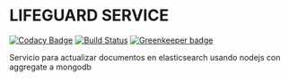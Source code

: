 # LIFEGUARD SERVICE
[![Codacy Badge](https://api.codacy.com/project/badge/Grade/a172727831ba4f8b8004eb72e374a4d5)](https://www.codacy.com/manual/HugoRoca/LIFEGUARD_SERVICE?utm_source=github.com&amp;utm_medium=referral&amp;utm_content=HugoRoca/LIFEGUARD_SERVICE&amp;utm_campaign=Badge_Grade)
[![Build Status](https://travis-ci.org/HugoRoca/LIFEGUARD_SERVICE.svg?branch=master)](https://travis-ci.org/HugoRoca/LIFEGUARD_SERVICE) [![Greenkeeper badge](https://badges.greenkeeper.io/HugoRoca/LIFEGUARD_SERVICE.svg)](https://greenkeeper.io/)

Servicio para actualizar documentos en elasticsearch usando nodejs con aggregate a mongodb
